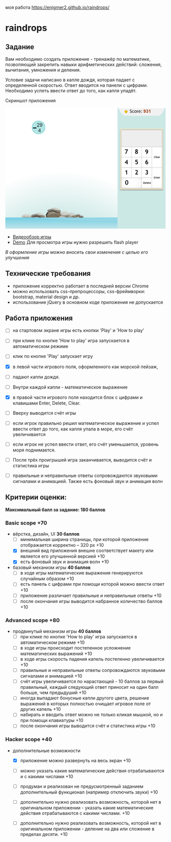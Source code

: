 моя работа https://enigmer2.github.io/raindrops/

# raindrops

## Задание

Вам необходимо создать приложение - тренажёр по математике, позволяющий закрепить навыки арифметических действий: сложения, вычитания, умножения и деления.

Условие задачи написано в капле дождя, которая падает с определенной скоростью. Ответ вводится на панели с цифрами. Необходимо успеть ввести ответ до того, как капля упадёт.

Скриншот приложения

![Screenshot](media/raindrops.png)
- [Видеообзор игры](https://youtu.be/YDzeM8R4d24)
- [Demo](https://www.to14.com/game.php?id=4d486a66950d8#)
Для просмотра игры нужно разрешить flash player

*В оформление игры можно вносить свои изменения с целью его улучшения*

## Технические требования

- приложение корректно работает в последней версии Chrome
- можно использовать css-препроцессоры, css-фреймворки: bootstrap, material design и др.
- использование jQuery в основном коде приложения не допускается

## Работа приложения

- [ ] на стартовом экране игры есть кнопки 'Play' и 'How to play'
- [ ] при клике по кнопке 'How to play' игра запускается в автоматическом режиме
- [ ] клик по кнопке 'Play' запускает игру
- [X] в левой части игрового поля, оформленного как морской пейзаж,
- [ ] падают капли дождя. 
- [ ] Внутри каждой капли - математическое выражение
- [X] в правой части игрового поля находится блок с цифрами и клавишами Enter, Delete, Clear. 
- [ ] Вверху выводится счёт игры
- [ ] если игрок правильно решил математическое выражение и успел ввести ответ до того, как капля упала в море, его счёт увеличивается
- [ ] если игрок не успел ввести ответ, его счёт уменьшается, уровень моря поднимается.
- [ ] После трёх проигрышей игра заканчивается, выводится счёт и статистика игры
- [ ] правильные и неправильные ответы сопровождаются звуковыми сигналами и анимацией. Также есть фоновый звук и анимация волн


## Критерии оценки:

**Максимальный балл за задание: 180 баллов**

### Basic scope +70
- вёрстка, дизайн, UI **30 баллов**
  - [ ] минимальная ширина страницы, при которой приложение отображается корректно – 320 рх +10
  - [X] внешний вид приложения внешне соответствует макету или является его улучшенной версией +10
  - [X] есть фоновый звук и анимация волн +10
- базовый механизм игры **40 баллов**
  - [ ] в ходе игры математические выражения генерируются случайным образом +10
  - [ ] есть панель с цифрами при помощи которой можно ввести ответ +10
  - [ ] приложение различает правильные и неправильные ответы +10 
  - [ ] после окончания игры выводится набранное количество баллов +10

### Advanced scope +80
- продвинутый механизм игры **40 баллов**
  - [ ] при клике по кнопке 'How to play' игра запускается в автоматическом режиме +10
  - [ ] в ходе игры происходит постепенное усложнение математических выражений +10
  - [ ] в ходе игры скорость падения капель постепенно увеличивается +10
  - [ ] правильные и неправильные ответы сопровождаются звуковыми сигналами и анимацией +10
  - [ ] счёт игры увеличивается по нарастающей - 10 баллов за первый правильный, каждый следующий ответ приносит на один балл больше, чем предыдуший +10
  - [ ] иногда выпадают бонусные капли другого цвета, решение выражений в которых полностью очищает игровое поле от других капель +10
  - [ ] набирать и вводить ответ можно не только кликая мышкой, но и при помощи клавиатуры +10
  - [ ] после окончания игры выводится счёт и статистика игры +10

### Hacker scope +40
- дополнительные возможности
  - [X] приложение можно развернуть на весь экран +10
  - [ ] можно указать какие математические действия отрабатываются и с какими числами +10
  - [ ] продуман и реализован не предусмотренный заданием дополнительный функционал (например отключить звуки) +10
  - [ ] дополнительно нужно реализовать возможность, которой нет в оригинальном приложении - указать какие математические действия отрабатываются с какими числами. +10
  - [ ] дополнительно нужно реализовать возможность, которой нет в оригинальном приложении - деление на два или сложение в пределах десяти. +10
  